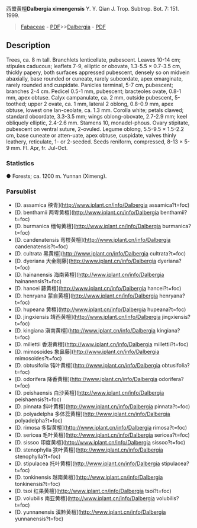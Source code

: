 西盟黄檀**Dalbergia ximengensis** Y. Y. Qian J. Trop. Subtrop. Bot. 7: 151. 1999.

> [Fabaceae](http://www.iplant.cn/info/Fabaceae?t=foc) - [PDF](http://www.iplant.cn/foc/pdf/Fabaceae.pdf)>>[Dalbergia](http://www.iplant.cn/info/Dalbergia?t=foc) - [PDF](http://www.iplant.cn/foc/pdf/Dalbergia.pdf)
## Description

Trees, ca. 8 m tall. Branchlets lenticellate, pubescent. Leaves 10-14 cm; stipules caducous; leaflets 7-9, elliptic or obovate, 1.3-5.5 × 0.7-3.5 cm, thickly papery, both surfaces appressed pubescent, densely so on midvein abaxially, base rounded or cuneate, rarely subcordate, apex emarginate, rarely rounded and cuspidate. Panicles terminal, 5-7 cm, pubescent; branches 2-4 cm. Pedicel 0.5-1 mm, pubescent; bracteoles ovate, 0.8-1 mm, apex obtuse. Calyx campanulate, ca. 2 mm, outside pubescent, 5-toothed; upper 2 ovate, ca. 1 mm, lateral 2 oblong, 0.8-0.9 mm, apex obtuse, lowest one lan-ceolate, ca. 1.3 mm. Corolla white; petals clawed; standard obcordate, 3.3-3.5 mm; wings oblong-obovate, 2.7-2.9 mm; keel obliquely elliptic, 2.4-2.6 mm. Stamens 10, monadel-phous. Ovary stipitate, pubescent on ventral suture, 2-ovuled. Legume oblong, 5.5-9.5 × 1.5-2.2 cm, base cuneate or atten-uate, apex obtuse, cuspidate, valves thinly leathery, reticulate, 1- or 2-seeded. Seeds reniform, compressed, 8-13 × 5-9 mm. Fl. Apr, fr. Jul-Oct.

### Statistics
● Forests; ca. 1200 m. Yunnan (Ximeng).

### Parsublist

* [D.  assamica  秧青](http://www.iplant.cn/info/Dalbergia assamica?t=foc)
* [D.  benthamii  两粤黄檀](http://www.iplant.cn/info/Dalbergia benthamii?t=foc)
* [D.  burmanica  缅甸黄檀](http://www.iplant.cn/info/Dalbergia burmanica?t=foc)
* [D.  candenatensis  弯枝黄檀](http://www.iplant.cn/info/Dalbergia candenatensis?t=foc)
* [D.  cultrata  黑黄檀](http://www.iplant.cn/info/Dalbergia cultrata?t=foc)
* [D.  dyeriana  大金刚藤](http://www.iplant.cn/info/Dalbergia dyeriana?t=foc)
* [D.  hainanensis  海南黄檀](http://www.iplant.cn/info/Dalbergia hainanensis?t=foc)
* [D.  hancei  藤黄檀](http://www.iplant.cn/info/Dalbergia hancei?t=foc)
* [D.  henryana  蒙自黄檀](http://www.iplant.cn/info/Dalbergia henryana?t=foc)
* [D.  hupeana  黄檀](http://www.iplant.cn/info/Dalbergia hupeana?t=foc)
* [D.  jingxiensis  靖西黄檀](http://www.iplant.cn/info/Dalbergia jingxiensis?t=foc)
* [D.  kingiana  滇南黄檀](http://www.iplant.cn/info/Dalbergia kingiana?t=foc)
* [D.  millettii  香港黄檀](http://www.iplant.cn/info/Dalbergia millettii?t=foc)
* [D.  mimosoides  象鼻藤](http://www.iplant.cn/info/Dalbergia mimosoides?t=foc)
* [D.  obtusifolia  钝叶黄檀](http://www.iplant.cn/info/Dalbergia obtusifolia?t=foc)
* [D.  odorifera  降香黄檀](http://www.iplant.cn/info/Dalbergia odorifera?t=foc)
* [D.  peishaensis  白沙黄檀](http://www.iplant.cn/info/Dalbergia peishaensis?t=foc)
* [D.  pinnata  斜叶黄檀](http://www.iplant.cn/info/Dalbergia pinnata?t=foc)
* [D.  polyadelpha  多体蕊黄檀](http://www.iplant.cn/info/Dalbergia polyadelpha?t=foc)
* [D.  rimosa  多裂黄檀](http://www.iplant.cn/info/Dalbergia rimosa?t=foc)
* [D.  sericea  毛叶黄檀](http://www.iplant.cn/info/Dalbergia sericea?t=foc)
* [D.  sissoo  印度黄檀](http://www.iplant.cn/info/Dalbergia sissoo?t=foc)
* [D.  stenophylla  狭叶黄檀](http://www.iplant.cn/info/Dalbergia stenophylla?t=foc)
* [D.  stipulacea  托叶黄檀](http://www.iplant.cn/info/Dalbergia stipulacea?t=foc)
* [D.  tonkinensis  越南黄檀](http://www.iplant.cn/info/Dalbergia tonkinensis?t=foc)
* [D.  tsoi  红果黄檀](http://www.iplant.cn/info/Dalbergia tsoi?t=foc)
* [D.  volubilis  南亚黄檀](http://www.iplant.cn/info/Dalbergia volubilis?t=foc)
* [D.  yunnanensis  滇黔黄檀](http://www.iplant.cn/info/Dalbergia yunnanensis?t=foc)
